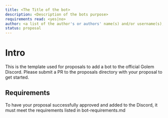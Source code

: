 ```yaml
---
title: <The Title of the bot>
description: <Description of the bots purpose>
requirements read: <yes|no>
author: <a list of the author's or authors' name(s) and/or username(s), or name(s) and email(s), e.g. (use with the parentheses or triangular brackets): FirstName LastName (@GitHubUsername), FirstName LastName <foo@bar.com>, FirstName (@GitHubUsername) and GitHubUsername (@GitHubUsername)>
status: proposal
---
```


# Intro

This is the template used for proposals to add a bot to the official Golem Discord. Please submit a PR to the proposals directory with your proposal to get started.

## Requirements

To have your proposal successfully approved and added to the Discord, it must meet the requirements listed in bot-requirements.md
